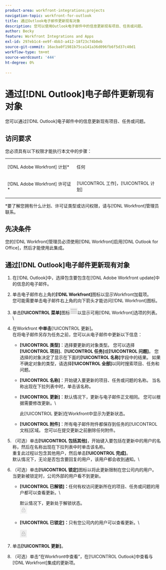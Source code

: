 ```yaml
---
product-area: workfront-integrations;projects
navigation-topic: workfront-for-outlook
title: 通过Outlook电子邮件更新现有对象
description: 您可以使用Outlook电子邮件中的信息更新现有项目、任务或问题。
author: Becky
feature: Workfront Integrations and Apps
exl-id: 297eb1c4-ee9f-4bb3-a412-18f23c74b0eb
source-git-commit: 16acba0f1981b75ca141a36d096fb6f5d37c40d1
workflow-type: tm+mt
source-wordcount: '444'
ht-degree: 0%

---
```


# 通过[!DNL Outlook]电子邮件更新现有对象

您可以通过[!DNL Outlook]电子邮件中的信息更新现有项目、任务或问题。

## 访问要求

您必须具有以下权限才能执行本文中的步骤：

<table style="table-layout:auto"> 
 <col> 
 <col> 
 <tbody> 
  <tr> 
   <td role="rowheader">[!DNL Adobe Workfront] 计划*</td> 
   <td> <p>任何</p> </td> 
  </tr> 
  <tr> 
   <td role="rowheader">[!DNL Adobe Workfront] 许可证*</td> 
   <td> <p>[!UICONTROL 工作]，[!UICONTROL 计划]</p> </td> 
  </tr> 
 </tbody> 
</table>

&#42;要了解您拥有什么计划、许可证类型或访问权限，请与[!DNL Workfront]管理员联系。

## 先决条件

您的[!DNL Workfront]管理员必须使用[!DNL Workfront]启用[!DNL Outlook for Office]，然后才能使用此集成。

## 通过[!DNL Outlook]电子邮件更新现有对象

1. 在[!DNL Outlook]中，选择包含要包含在[!DNL Adobe Workfront update]中的信息的电子邮件。
1. 单击电子邮件右上角的&#x200B;**[!DNL Workfront]**&#x200B;图标以显示Workfront加载项。\
   您可能需要单击电子邮件右上角的向下箭头才能访问[!DNL Workfront]图标。

1. 单击&#x200B;**[!UICONTROL 菜单]**&#x200B;图标![o365_addin_menu_icon.png](assets/o365-addin-menu2-icon.png)以显示可用[!DNL Workfront]选项的列表。\


1. 在Workfront **中单击**&#x200B;[!UICONTROL &#x200B;更新]。\
   在将电子邮件另存为任务之前，您可以从电子邮件中更新以下信息：

   * **[!UICONTROL 类型]**：选择要更新的对象类型。 您可以选择&#x200B;**[!UICONTROL 项目]**、**[!UICONTROL 任务]**&#x200B;或&#x200B;**[!UICONTROL 问题]**。 您选择的对象决定了显示在下面的&#x200B;**[!UICONTROL 名称]**&#x200B;字段中的结果。 如果不确定对象的类型，请选择&#x200B;**[!UICONTROL 全部]**&#x200B;以同时搜索项目、任务和问题。

   * **[!UICONTROL 名称]**：开始键入要更新的项目、任务或问题的名称。 当名称出现在下拉列表中时，单击该名称。
   * **[!UICONTROL 更新]**：默认情况下，更新与电子邮件正文相同。 您可以根据需要修改更新。\

     此[!UICONTROL 更新]在Workfront中显示为更新状态。

   * **[!UICONTROL 附件]**：所有电子邮件附件都保存到任务的[!UICONTROL 文档]区域。 您可以在提交更新之前删除任何附件。

1. （可选）单击&#x200B;**[!UICONTROL 包括其他]**，开始键入要包括在更新中的用户的名称，然后在名称出现在下拉列表中时单击该名称。\
   重复此过程以包含其他用户，然后单击&#x200B;**[!UICONTROL 完成]**。\
   默认情况下，无论是否包含要回复的用户，该用户都会收到通知。\

1. （可选）单击&#x200B;**[!UICONTROL 锁定]**&#x200B;图标以将此更新限制在您公司内的用户。 当更新被锁定时，公司外部的用户看不到更新。

   * **[!UICONTROL 已解锁]：**&#x200B;任何有权访问更新所在的项目、任务或问题的用户都可以查看更新。\

     默认情况下，更新处于解锁状态。\
      ![o365_addin_unlock.png](assets/o365-addin-unlock.png)

   * **[!UICONTROL 已锁定]：**&#x200B;只有您公司内的用户可以查看更新。\

     ![o365_addin_lock.png](assets/o365-addin-lock.png)

1. 单击&#x200B;**[!UICONTROL 更新]**。
1. （可选）单击“在Workfront中查看”**&#x200B;**，在[!UICONTROL Outlook]中查看与[!DNL Workfront]集成的更新项。
